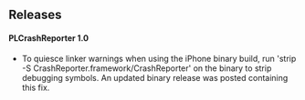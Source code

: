 ## Releases ##

#### PLCrashReporter 1.0 ####

  * To quiesce linker warnings when using the iPhone binary build, run 'strip -S CrashReporter.framework/CrashReporter' on the binary to strip debugging symbols. An updated binary release was posted containing this fix.